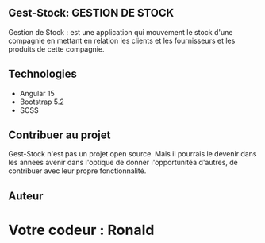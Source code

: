 ## Gest-Stock: GESTION DE STOCK

Gestion de Stock : est une application qui mouvement le stock d'une compagnie en mettant en relation les clients et les fournisseurs et les produits de cette compagnie.

## Technologies
- Angular 15
- Bootstrap 5.2 
- SCSS

## Contribuer au projet

Gest-Stock n'est pas un projet open source. Mais il pourrais le devenir dans les annees avenir dans l'optique de donner l'opportunitéa d'autres, de contribuer avec leur propre fonctionnalité.

## Auteur

# Votre codeur : Ronald
